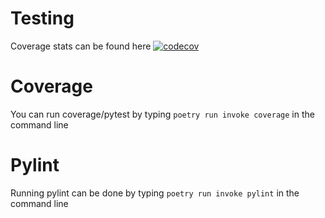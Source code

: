 # Testing
Coverage stats can be found here [![codecov](https://codecov.io/gh/KalleHahl/tiralabra/branch/main/graph/badge.svg?token=D9XSGLPQI0)](https://codecov.io/gh/KalleHahl/tiralabra)
# Coverage
You can run coverage/pytest by typing ```poetry run invoke coverage``` in the command line
# Pylint
Running pylint can be done by typing ```poetry run invoke pylint``` in the command line
